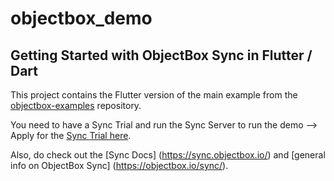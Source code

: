 # objectbox_demo

## Getting Started with ObjectBox Sync in Flutter / Dart

This project contains the Flutter version of the main example from the [objectbox-examples](https://github.com/objectbox/objectbox-examples) repository.

You need to have a Sync Trial and run the Sync Server to run the demo --> Apply for the [Sync Trial here](https://docs.google.com/forms/d/e/1FAIpQLSdcpbVFqU1MdVo5p122sl8TzXSF8nH3WqmZg7iG0fCcSXtckQ/viewform).

Also, do check out the [Sync Docs] (https://sync.objectbox.io/) and [general info on ObjectBox Sync] (https://objectbox.io/sync/).

